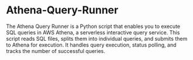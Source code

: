 # Athena-Query-Runner
The Athena Query Runner is a Python script that enables you to execute SQL queries in AWS Athena, a serverless interactive query service. This script reads SQL files, splits them into individual queries, and submits them to Athena for execution. It handles query execution, status polling, and tracks the number of successful queries.
